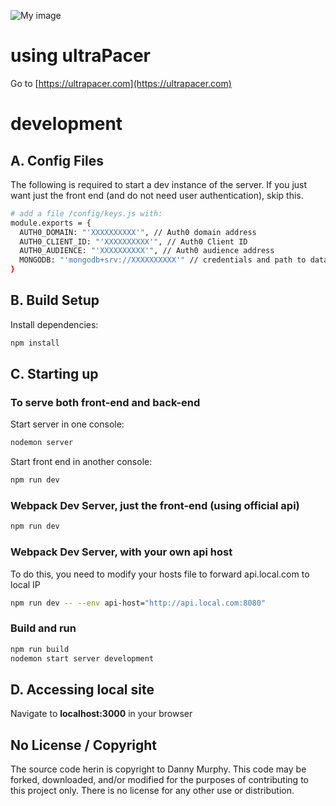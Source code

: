 ![My image](https://ultrapacer.com/public/favicon-96x96.png)

# using ultraPacer
Go to [https://ultrapacer.com](https://ultrapacer.com)

# development

## A. Config Files
The following is required to start a dev instance of the server. If
you just want just the front end (and do not need user
authentication), skip this.
``` bash
# add a file /config/keys.js with:
module.exports = {
  AUTH0_DOMAIN: "'XXXXXXXXXX'", // Auth0 domain address
  AUTH0_CLIENT_ID: "'XXXXXXXXXX'", // Auth0 Client ID
  AUTH0_AUDIENCE: "'XXXXXXXXXX'", // Auth0 audience address
  MONGODB: "'mongodb+srv://XXXXXXXXXX'" // credentials and path to database
}
```

## B. Build Setup
Install dependencies:
``` bash
npm install
```

## C. Starting up
### To serve both front-end and back-end
Start server in one console:
``` bash
nodemon server
```

Start front end in another console:
``` bash
npm run dev
```

### Webpack Dev Server, just the front-end (using official api)
``` bash
npm run dev
```

###  Webpack Dev Server, with your own api host
To do this, you need to modify your hosts file to forward api.local.com to local IP
``` bash
npm run dev -- --env api-host="http://api.local.com:8080"
```

### Build and run
``` bash
npm run build
nodemon start server development
```

## D. Accessing local site
Navigate to **localhost:3000** in your browser

## No License / Copyright
The source code herin is copyright to Danny Murphy.
This code may be forked, downloaded, and/or modified for the purposes of
contributing to this project only. There is no license for any other use or
distribution.
